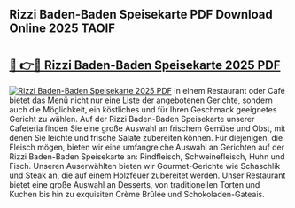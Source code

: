 ## Rizzi Baden-Baden Speisekarte PDF Download Online 2025 TAOlF

# <h2><a href="http://gc5qa66.nevu.top/?p=Rizzi+Baden-Baden+Speisekarte">🔗 👉🔴 Rizzi Baden-Baden Speisekarte 2025 PDF</a></h2>

[![Rizzi Baden-Baden Speisekarte 2025 PDF](https://i.imgur.com/dBaPXMq.png)](http://gc5qa66.nevu.top/?p=Rizzi+Baden-Baden+Speisekarte)
In einem Restaurant oder Café bietet das Menü nicht nur eine Liste der angebotenen Gerichte, sondern auch die Möglichkeit, ein köstliches und für Ihren Geschmack geeignetes Gericht zu wählen. Auf der Rizzi Baden-Baden Speisekarte unserer Cafeteria finden Sie eine große Auswahl an frischem Gemüse und Obst, mit denen Sie leichte und frische Salate zubereiten können. Für diejenigen, die Fleisch mögen, bieten wir eine umfangreiche Auswahl an Gerichten auf der Rizzi Baden-Baden Speisekarte an: Rindfleisch, Schweinefleisch, Huhn und Fisch. Unseren Auserwählten bieten wir Gourmet-Gerichte wie Schaschlik und Steak an, die auf einem Holzfeuer zubereitet werden. Unser Restaurant bietet eine große Auswahl an Desserts, von traditionellen Torten und Kuchen bis hin zu exquisiten Crème Brûlée und Schokoladen-Gateais.

